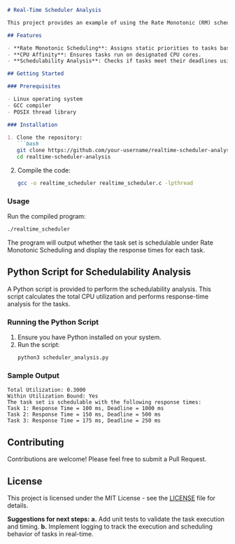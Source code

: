 ```markdown
# Real-Time Scheduler Analysis

This project provides an example of using the Rate Monotonic (RM) scheduling algorithm in a real-time Linux environment. The code includes CPU affinity settings for assigning each task to a specific CPU core and performs a schedulability analysis to ensure that the given tasks can meet their deadlines.

## Features

- **Rate Monotonic Scheduling**: Assigns static priorities to tasks based on their periodicity.
- **CPU Affinity**: Ensures tasks run on designated CPU cores.
- **Schedulability Analysis**: Checks if tasks meet their deadlines using utilization and response-time analysis.

## Getting Started

### Prerequisites

- Linux operating system
- GCC compiler
- POSIX thread library

### Installation

1. Clone the repository:
   ```bash
   git clone https://github.com/your-username/realtime-scheduler-analysis.git
   cd realtime-scheduler-analysis
   ```

2. Compile the code:
   ```bash
   gcc -o realtime_scheduler realtime_scheduler.c -lpthread
   ```

### Usage

Run the compiled program:
```bash
./realtime_scheduler
```

The program will output whether the task set is schedulable under Rate Monotonic Scheduling and display the response times for each task.

## Python Script for Schedulability Analysis

A Python script is provided to perform the schedulability analysis. This script calculates the total CPU utilization and performs response-time analysis for the tasks.

### Running the Python Script

1. Ensure you have Python installed on your system.
2. Run the script:
   ```bash
   python3 scheduler_analysis.py
   ```

### Sample Output

```
Total Utilization: 0.3000
Within Utilization Bound: Yes
The task set is schedulable with the following response times:
Task 1: Response Time = 100 ms, Deadline = 1000 ms
Task 2: Response Time = 150 ms, Deadline = 500 ms
Task 3: Response Time = 175 ms, Deadline = 250 ms
```

## Contributing

Contributions are welcome! Please feel free to submit a Pull Request.

## License

This project is licensed under the MIT License - see the [LICENSE](LICENSE) file for details.


**Suggestions for next steps:**
**a.** Add unit tests to validate the task execution and timing.
**b.** Implement logging to track the execution and scheduling behavior of tasks in real-time.
